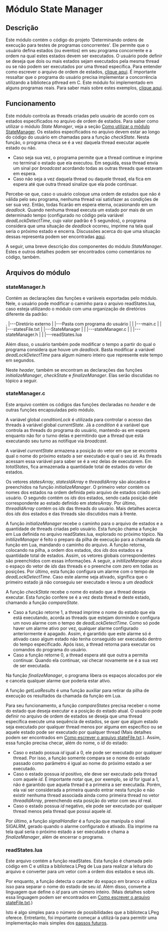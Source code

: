 # Módulo State Manager

## Descrição
Este módulo contém o código do projeto 'Determinando ordens de execução para testes de programas concorrentes'.
Ele permite que o usuário defina estados (ou eventos) em seu programa concorrente e a ordem na qual estes estados devem ser executados. O usuário pode definir se deseja que dois ou mais estados sejam executados pela mesma thread ou se não podem ser executados por uma thread específica. Para entender como escrever o arquivo de ordem de estados, [clique aqui](../README.md#-Como-escrever-o-arquivo-stateFile.txt).
É importante ressaltar que o programa do usuário precisa implementar a concorrência utilizando a biblioteca pthread em C.
Este módulo foi implementado em alguns programas reais. Para saber mais sobre estes exemplos, [clique aqui](../README.md#-Exemplos-de-uso).

## Funcionamento
Este módulo controla as threads criadas pelo usuário de acordo com os estados especificados no arquivo de ordem de estados. Para saber como utilizar o módulo _State Manager_, veja a seção [Como utilizar o módulo StateManager](../README.md#-Como-utilizar-o-módulo-StateManager).
Os estados especificados no arquivo devem estar ao longo do código do usuário em chamadas para a função _checkState_. Nesta função, o programa checa se é a vez daquela thread executar aquele estado ou não. 
  * Caso seja sua vez, o programa permite que a thread continue e imprime no terminal o estado que ela executou. Em seguida, essa thread envia um sinal por _broadcast_ acordando todas as outras threads que estavam em espera. 
  * Caso não seja a vez daquela thread ou daquele thread, ela fica em espera até que outra thread sinalize que ela pode continuar.

Percebe-se que, caso o usuário coloque uma ordem de estados que não é válida pelo seu programa, nenhuma thread vai satisfazer as condições de ser sua vez. Então, todas ficarão em espera eterna, ocasionando em um _deadlock_. Quando nenhuma thread executa um estado por mais de um determinado tempo (configurado no código pela variável _deadLockDetectTime_, cujo valor padrão é 5 segundos), o programa considera que uma situação de _deadlock_ ocorreu, imprime na tela qual seria o próximo estado e encerra. Discussões acerca do que uma situação dessas representa podem ser encontradas [aqui](../README.md#-Sobre-os-resultados).

A seguir, uma breve descrição dos componentes do módulo _StateManager_. Estes e outros detalhes podem ser encontrados como comentários no código, também.

## Arquivos do módulo
### stateManager.h
Contém as declarações das funções e variáveis exportadas pelo módulo. Nele, o usuário pode modificar o caminho para o arquivo readStates.lua, caso esteja utilizando o módulo com uma organização de diretórios diferente da padrão:

.
|---Diretório externo
| |---Pasta com programa do usuário
| | |---main.c
| | |---statesFile.txt
| |---StateManager
| | |---stateManager.c
| | |---stateManager.h
| | |---readStates.lua


Além disso, o usuário também pode modificar o tempo a partir do qual o programa considera que houve um _deadlock_. Basta modificar a variável _deadLockDetectTime_ para algum número inteiro que represente este tempo em segundos.

Neste _header_, também se encontram as declarações das funções _initializeManager_, _checkState_ e _finalizeManager_. Elas serão discutidas no tópico a seguir.

### stateManager.c
Este arquivo contém os códigos das funções declaradas no _header_ e de outras funções encapsuladas pelo módulo.

A variável global _conditionLock_ é utilizada para controlar o acesso das threads à variável global _currentState_. Já a _condition_ é a variável que controla as threads do programa do usuário, mantendo-as em espera enquanto não for o turno delas e permitindo que a thread que está executando seu turno as notifique via _broadcast_.

A variável _currentState_ armazena a posição do vetor em que se encontra qual o nome do próximo estado a ser executado e qual o seu _id_. As threads acessam essa variável para saber se é a vez delas de executarem. Em _totalStates_, fica armazenada a quantidade total de estados do vetor de estados.

Os vetores _statesArray_, _statesIdArray_ e _threadIdArray_ são alocados e preenchidos na função _initializeManager_. O primeiro vetor contém os nomes dos estados na ordem definida pelo arquivo de estados criado pelo usuário. O segundo contém os _ids_ dos estados, sendo cada posição dele correspondente ao estado definido em _statesArray_. Por último, _threadIdArray_ contém os _ids_ das threads do usuário. Mais detalhes acerca dos _ids_ dos estados e das threads são discutidos mais à frente.

A função _initializeManager_ recebe o caminho para o arquivo de estados e a quantidade de threads criadas pelo usuário. Esta função chama a função em Lua definida no arquivo readStates.lua, explorado no próximo tópico. Na _initilizeManager_ é feito o preparo da pilha de execução para a chamada da função em Lua, mandando o caminho do arquivo. A função retorna, colocando na pilha, a ordem dos estados, dos _ids_ dos estados e a quantidade total de estados. Assim, os vetores globais correspondentes são preenchidos com essas informações. A seguir, a _initilizeManager_ aloca o espaço do vetor de _ids_ das threads e o preenche com zero em todas as posições. Por último, esta função configura um alarme com o tempo de _deadLockDetectTime_. Caso este alarme seja ativado, significa que o primeiro estado já não conseguiu ser executado e levou a um _deadlock_

A função _checkState_ recebe o nome do estado que a thread deseja executar. Esta função confere se é a vez desta thread e deste estado, chamando a função _compareState_. 
  * Caso a função retorne 1, a thread imprime o nome do estado que ela está executando, acorda as threads que estejam dormindo e configura um novo alarme com o tempo de _deadLockDetectTime_. Como só pode haver um alarme ativo por vez, qualquer alarme configurado anteriormente é apagado. Assim, é garantido que este alarme só é ativado caso algum estado não tenha conseguido ser executado dentro do tempo especificado. Após isso, a thread retorna para executar os comandos do programa do usuário.
  * Caso a função retorne 0, a thread espera até que outra a permita continuar. Quando ela continuar, vai checar novamente se é a sua vez de ser executada.

Na função _finalizeManager_, o programa libera os espaços alocados por ele e cancela qualquer alarme que poderia estar ativo.

A função _getLuaResults_ é uma função auxiliar para retirar da pilha de execução os resultados da chamada da função em Lua.

Para seu funcionamento, a função _compareStates_ precisa receber o nome do estado que deseja executar e a posição do estado atual. O usuário pode definir no arquivo de ordem de estados se deseja que uma thread específica execute uma sequência de estados, se quer que algum estado seja executado por qualquer thread menos por alguma em específico ou se aquele estado pode ser executado por qualquer thread (Mais detalhes podem ser encontrados em [Como escrever o arquivo stateFile.txt](../README.md#-Como-escrever-o-arquivo-stateFile.txt).). Assim, essa função precisa checar, além do nome, o _id_ do estado:
  * Caso o estado possua _id_ igual a 0, ele pode ser executado por qualquer thread. Por isso, a função somente compara se o nome do estado passado como parâmetro é igual ao nome do próximo estado a ser executado.
  * Caso o estado possua _id_ positivo, ele deve ser executado pela thread com aquele _id_. É importante notar que, por exemplo, se _id_ for igual a 1, não é garantido que aquela thread é a primeira a ser executada. Porém, ela vai ser considerada a primeira quando entrar nesta função e não existir nenhuma thread associada ainda como primeira thread no vetor _threadIdArray_, preenchendo esta posição do vetor com seu _id_ real.
  * Caso o estado possua _id_ negativo, ele pode ser executado por qualquer thread menos pela thread que possui aquele _id_.

  
Por último, a função _signalHandler_ é a função que manipula o sinal SIGALRM, gerado quando o alarme configurado é ativado. Ela imprime na tela qual seria o próximo estado a ser executado e chama a _finalizeManager_, além de encerrar o programa.

### readStates.lua
Este arquivo contém a função readStates. Esta função é chamada pelo código em C e utiliza a biblioteca LPeg de Lua para realizar a leitura do arquivo e converter para um vetor com a ordem dos estados e seus _ids_. 

Por enquanto, a função detecta o caracter do espaço em branco e utiliza isso para separar o nome do estado de seu _id_. Além disso, converte a linguagem que define o _id_ para um número inteiro. (Mais detalhes sobre essa linguagem podem ser encontrados em [Como escrever o arquivo stateFile.txt](../README.md#-Como-escrever-o-arquivo-stateFile.txt).)

Isto é algo simples para o número de possibilidades que a biblioteca LPeg oferece. Entretanto, foi importante começar a utilizá-la para permitir uma implementação mais simples dos [passos futuros](../README.md#-Passos-futuros).